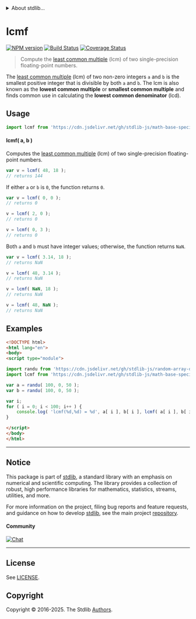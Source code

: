 <!--

@license Apache-2.0

Copyright (c) 2024 The Stdlib Authors.

Licensed under the Apache License, Version 2.0 (the "License");
you may not use this file except in compliance with the License.
You may obtain a copy of the License at

   http://www.apache.org/licenses/LICENSE-2.0

Unless required by applicable law or agreed to in writing, software
distributed under the License is distributed on an "AS IS" BASIS,
WITHOUT WARRANTIES OR CONDITIONS OF ANY KIND, either express or implied.
See the License for the specific language governing permissions and
limitations under the License.

-->


<details>
  <summary>
    About stdlib...
  </summary>
  <p>We believe in a future in which the web is a preferred environment for numerical computation. To help realize this future, we've built stdlib. stdlib is a standard library, with an emphasis on numerical and scientific computation, written in JavaScript (and C) for execution in browsers and in Node.js.</p>
  <p>The library is fully decomposable, being architected in such a way that you can swap out and mix and match APIs and functionality to cater to your exact preferences and use cases.</p>
  <p>When you use stdlib, you can be absolutely certain that you are using the most thorough, rigorous, well-written, studied, documented, tested, measured, and high-quality code out there.</p>
  <p>To join us in bringing numerical computing to the web, get started by checking us out on <a href="https://github.com/stdlib-js/stdlib">GitHub</a>, and please consider <a href="https://opencollective.com/stdlib">financially supporting stdlib</a>. We greatly appreciate your continued support!</p>
</details>

# lcmf

[![NPM version][npm-image]][npm-url] [![Build Status][test-image]][test-url] [![Coverage Status][coverage-image]][coverage-url] <!-- [![dependencies][dependencies-image]][dependencies-url] -->

> Compute the [least common multiple][lcm] (lcm) of two single-precision floating-point numbers.

<!-- Section to include introductory text. Make sure to keep an empty line after the intro `section` element and another before the `/section` close. -->

<section class="intro">

The [least common multiple][lcm] (lcm) of two non-zero integers `a` and `b` is the smallest positive integer that is divisible by both `a` and `b`. The lcm is also known as the **lowest common multiple** or **smallest common multiple** and finds common use in calculating the **lowest common denominator** (lcd).

</section>

<!-- /.intro -->

<!-- Package usage documentation. -->



<section class="usage">

## Usage

```javascript
import lcmf from 'https://cdn.jsdelivr.net/gh/stdlib-js/math-base-special-lcmf@esm/index.mjs';
```

#### lcmf( a, b )

Computes the [least common multiple][lcm] (lcm) of two single-precision floating-point numbers.

```javascript
var v = lcmf( 48, 18 );
// returns 144
```

If either `a` or `b` is `0`, the function returns `0`.

```javascript
var v = lcmf( 0, 0 );
// returns 0

v = lcmf( 2, 0 );
// returns 0

v = lcmf( 0, 3 );
// returns 0
```

Both `a` and `b` must have integer values; otherwise, the function returns `NaN`.

```javascript
var v = lcmf( 3.14, 18 );
// returns NaN

v = lcmf( 48, 3.14 );
// returns NaN

v = lcmf( NaN, 18 );
// returns NaN

v = lcmf( 48, NaN );
// returns NaN
```

</section>

<!-- /.usage -->

<!-- Package usage notes. Make sure to keep an empty line after the `section` element and another before the `/section` close. -->

<section class="notes">

</section>

<!-- /.notes -->

<!-- Package usage examples. -->

<section class="examples">

## Examples

<!-- eslint no-undef: "error" -->

```html
<!DOCTYPE html>
<html lang="en">
<body>
<script type="module">

import randu from 'https://cdn.jsdelivr.net/gh/stdlib-js/random-array-discrete-uniform@esm/index.mjs';
import lcmf from 'https://cdn.jsdelivr.net/gh/stdlib-js/math-base-special-lcmf@esm/index.mjs';

var a = randu( 100, 0, 50 );
var b = randu( 100, 0, 50 );

var i;
for ( i = 0; i < 100; i++ ) {
    console.log( 'lcmf(%d,%d) = %d', a[ i ], b[ i ], lcmf( a[ i ], b[ i ] ) );
}

</script>
</body>
</html>
```

</section>

<!-- /.examples -->

<!-- C interface documentation. -->



<!-- Section to include cited references. If references are included, add a horizontal rule *before* the section. Make sure to keep an empty line after the `section` element and another before the `/section` close. -->

<section class="references">

</section>

<!-- /.references -->

<!-- Section for related `stdlib` packages. Do not manually edit this section, as it is automatically populated. -->

<section class="related">

</section>

<!-- /.related -->

<!-- Section for all links. Make sure to keep an empty line after the `section` element and another before the `/section` close. -->


<section class="main-repo" >

* * *

## Notice

This package is part of [stdlib][stdlib], a standard library with an emphasis on numerical and scientific computing. The library provides a collection of robust, high performance libraries for mathematics, statistics, streams, utilities, and more.

For more information on the project, filing bug reports and feature requests, and guidance on how to develop [stdlib][stdlib], see the main project [repository][stdlib].

#### Community

[![Chat][chat-image]][chat-url]

---

## License

See [LICENSE][stdlib-license].


## Copyright

Copyright &copy; 2016-2025. The Stdlib [Authors][stdlib-authors].

</section>

<!-- /.stdlib -->

<!-- Section for all links. Make sure to keep an empty line after the `section` element and another before the `/section` close. -->

<section class="links">

[npm-image]: http://img.shields.io/npm/v/@stdlib/math-base-special-lcmf.svg
[npm-url]: https://npmjs.org/package/@stdlib/math-base-special-lcmf

[test-image]: https://github.com/stdlib-js/math-base-special-lcmf/actions/workflows/test.yml/badge.svg?branch=main
[test-url]: https://github.com/stdlib-js/math-base-special-lcmf/actions/workflows/test.yml?query=branch:main

[coverage-image]: https://img.shields.io/codecov/c/github/stdlib-js/math-base-special-lcmf/main.svg
[coverage-url]: https://codecov.io/github/stdlib-js/math-base-special-lcmf?branch=main

<!--

[dependencies-image]: https://img.shields.io/david/stdlib-js/math-base-special-lcmf.svg
[dependencies-url]: https://david-dm.org/stdlib-js/math-base-special-lcmf/main

-->

[chat-image]: https://img.shields.io/gitter/room/stdlib-js/stdlib.svg
[chat-url]: https://app.gitter.im/#/room/#stdlib-js_stdlib:gitter.im

[stdlib]: https://github.com/stdlib-js/stdlib

[stdlib-authors]: https://github.com/stdlib-js/stdlib/graphs/contributors

[umd]: https://github.com/umdjs/umd
[es-module]: https://developer.mozilla.org/en-US/docs/Web/JavaScript/Guide/Modules

[deno-url]: https://github.com/stdlib-js/math-base-special-lcmf/tree/deno
[deno-readme]: https://github.com/stdlib-js/math-base-special-lcmf/blob/deno/README.md
[umd-url]: https://github.com/stdlib-js/math-base-special-lcmf/tree/umd
[umd-readme]: https://github.com/stdlib-js/math-base-special-lcmf/blob/umd/README.md
[esm-url]: https://github.com/stdlib-js/math-base-special-lcmf/tree/esm
[esm-readme]: https://github.com/stdlib-js/math-base-special-lcmf/blob/esm/README.md
[branches-url]: https://github.com/stdlib-js/math-base-special-lcmf/blob/main/branches.md

[stdlib-license]: https://raw.githubusercontent.com/stdlib-js/math-base-special-lcmf/main/LICENSE

[lcm]: https://en.wikipedia.org/wiki/Least_common_multiple

<!-- <related-links> -->

<!-- </related-links> -->

</section>

<!-- /.links -->
